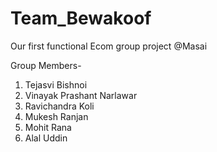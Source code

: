 # Team_Bewakoof

Our first functional Ecom group project @Masai

Group Members-
1. Tejasvi Bishnoi 
2. Vinayak Prashant Narlawar
3. Ravichandra Koli
4. Mukesh Ranjan
5. Mohit Rana
6. Alal Uddin
